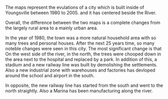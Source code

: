 The maps represent the evulations of a city which is built inside of Youngsville between 1980 to 2005. and it has centered beside the River.


Overall, the difference between the two maps is a complete changes from the largely rural area to a mainly urban area.


In the year of 1980, the town was a more natural household area with so many trees and personal houses. After the next 25 years time, so many noteble changes
were seen in this city. The most significant change is that On the west side of the river, in the north, the trees were chooped down in the area next to the 
hospital and replaced by a park. In addition of this, a stadium and a new railway line was built by demolishing the settlements. Also a new industrial zone 
with warehouses and factories has devloped around the school and airport in the south.


In opposite, the new railway line has started from the south and went to the north straightly. Also a Marina has been manufacturing along the river.
